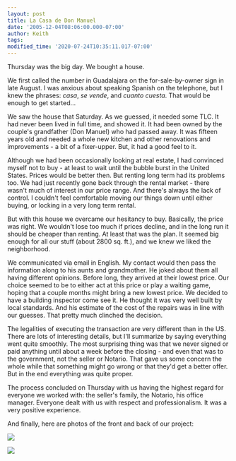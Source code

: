 ```yaml
---
layout: post
title: La Casa de Don Manuel
date: '2005-12-04T08:06:00.000-07:00'
author: Keith
tags:
modified_time: '2020-07-24T10:35:11.017-07:00'
---
```

Thursday was the big day. We bought a house.

We first called the number in Guadalajara on the for-sale-by-owner sign
in late August. I was anxious about speaking Spanish on the telephone,
but I knew the phrases: *casa*, *se vende*, and *cuanto cuesta*.
That would be enough to get started...

We saw the house that Saturday. As we guessed, it needed some TLC. It
had never been lived in full time, and showed it. It had been owned by
the couple's grandfather (Don Manuel) who had passed away. It was
fifteen years old and needed a whole new kitchen and other renovations
and improvements - a bit of a fixer-upper. But, it had a good feel to
it.

Although we had been occasionally looking at real estate, I had
convinced myself not to buy - at least to wait until the bubble burst in
the United States. Prices would be better then. But renting long term
had its problems too. We had just recently gone back through the rental
market - there wasn't much of interest in our price range. And there's
always the lack of control. I couldn't feel comfortable moving our
things down until either buying, or locking in a very long term
rental.

But with this house we overcame our hesitancy to buy. Basically, the
price was right. We wouldn't lose too much if prices decline, and in the
long run it should be cheaper than renting. At least that was the plan.
It seemed big enough for all our stuff (about 2800 sq. ft.), and we knew
we liked the neighborhood.

We communicated via email in English. My contact would then pass the
information along to his aunts and grandmother. He joked about them all
having different opinions. Before long, they arrived at their lowest
price. Our choice seemed to be to either act at this price or play a
waiting game, hoping that a couple months might bring a new lowest
price. We decided to have a building inspector come see it. He thought
it was very well built by local standards. And his estimate of the cost
of the repairs was in line with our guesses. That pretty much clinched
the decision.

The legalities of executing the transaction are very different than in
the US. There are lots of interesting details, but I'll summarize by
saying everything went quite smoothly. The most surprising thing was
that we never signed or paid anything until about a week before the
closing - and even that was to the government, not the seller or
Notario. That gave us some concern the whole while that something might
go wrong or that they'd get a better offer. But in the end everything
was quite proper.

The process concluded on Thursday with us having the highest regard for
everyone we worked with: the seller's family, the Notario, his office
manager. Everyone dealt with us with respect and professionalism. It was
a very positive experience.

And finally, here are photos of the front and back of our project:

[![]({{site.baseurl}}/assets/images/IMG_2879.JPG)]({{site.baseurl}}/assets/images/IMG_2879.JPG)

[![]({{site.baseurl}}/assets/images/IMG_2881.JPG)]({{site.baseurl}}/assets/images/IMG_2881.JPG)
